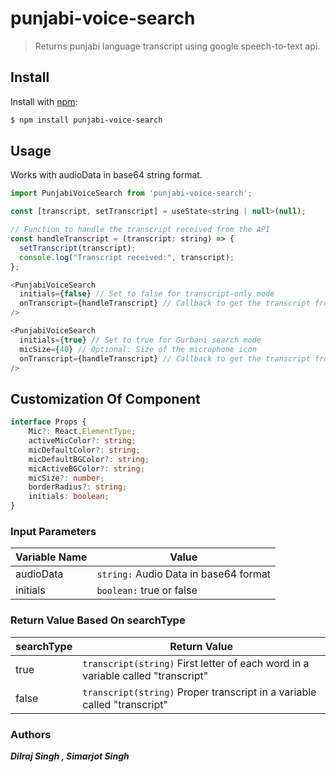 # punjabi-voice-search

> Returns punjabi language transcript using google speech-to-text api.

## Install

Install with [npm](https://www.npmjs.com/):

```sh
$ npm install punjabi-voice-search
```

## Usage

Works with audioData in base64 string format.

```js
import PunjabiVoiceSearch from 'punjabi-voice-search'; 

const [transcript, setTranscript] = useState<string | null>(null);

// Function to handle the transcript received from the API
const handleTranscript = (transcript: string) => {
  setTranscript(transcript);
  console.log("Transcript received:", transcript);
};

<PunjabiVoiceSearch
  initials={false} // Set to false for transcript-only mode
  onTranscript={handleTranscript} // Callback to get the transcript from API
/>

<PunjabiVoiceSearch
  initials={true} // Set to true for Gurbani search mode
  micSize={40} // Optional: Size of the microphone icon
  onTranscript={handleTranscript} // Callback to get the transcript from API
/>
```

## Customization Of Component

```ts
interface Props {
    Mic?: React.ElementType;
    activeMicColor?: string;
    micDefaultColor?: string;
    micDefaultBGColor?: string;
    micActiveBGColor?: string;
    micSize?: number;
    borderRadius?: string;
    initials: boolean;
}
```

### Input Parameters

| Variable Name | Value                                     |
|---------------|-------------------------------------------|
| audioData     | `string:` Audio Data in base64 format      |
| initials      | `boolean:` true or false                  |

### Return Value Based On searchType

| searchType | Return Value                                                                 |
|------------|------------------------------------------------------------------------------|
| true       | `transcript(string)` First letter of each word in a variable called "transcript" |
| false      | `transcript(string)` Proper transcript in a variable called "transcript"     |

### Authors

***Dilraj Singh , Simarjot Singh***
